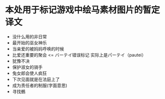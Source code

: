 # 本处用于标记游戏中绘马素材图片的暂定译文
- 没什么用的非日常
- 最开始的巫女神乐
- 当亲爱的被妈妈呼唤的时候
- 比爱还重要的聚会 <= バーテイ错误标记 实际上是パーテイ（pautei）
- 犹豫不决
- 保护淑女的骑手
- 兔女郎会使人疯狂
- 下次见面就是在法庭上了
- 成为责任者的制服(字面意思)
- 寻找鵺
